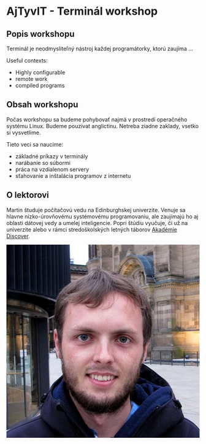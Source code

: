 # AjTyvIT - Terminál workshop

## Popis workshopu
Terminál je neodmysliteľný nástroj každej programátorky, ktorú zaujíma ...

Useful contexts:
- Highly configurable
- remote work
- compiled programs

## Obsah workshopu
Počas workshopu sa budeme pohybovať najmä v prostredí operačného systému Linux. Budeme pouzivat anglictinu. Netreba ziadne zaklady, vsetko si vysvetlime.

Tieto veci sa naucime:
- základné príkazy v terminály
- narábanie so súbormi
- práca na vzdialenom servery
- sťahovanie a inštalácia programov z internetu

## O lektorovi
Martin študuje počítačovú vedu na Edinburghskej univerzite.
Venuje sa hlavne nízko-úrovňovému systémovému programovaniu, ale zaujímajú ho aj oblasti dátovej vedy a umelej inteligencie.
Popri štúdiu vyučuje, či už na univerzite alebo v rámci stredoškolských letných táborov [Akadémie Discover](https://discover.sk/).

![A test](../images/profile.jpg)

